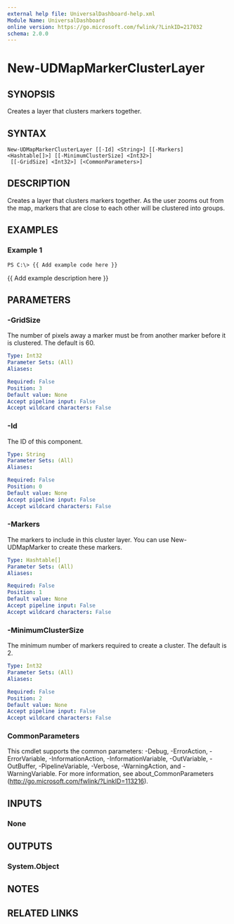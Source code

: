 ```yaml
---
external help file: UniversalDashboard-help.xml
Module Name: UniversalDashboard
online version: https://go.microsoft.com/fwlink/?LinkID=217032
schema: 2.0.0
---
```


# New-UDMapMarkerClusterLayer

## SYNOPSIS
Creates a layer that clusters markers together.

## SYNTAX

```
New-UDMapMarkerClusterLayer [[-Id] <String>] [[-Markers] <Hashtable[]>] [[-MinimumClusterSize] <Int32>]
 [[-GridSize] <Int32>] [<CommonParameters>]
```

## DESCRIPTION
Creates a layer that clusters markers together. As the user zooms out from the map, markers that are close to each other will be clustered into groups. 

## EXAMPLES

### Example 1
```
PS C:\> {{ Add example code here }}
```

{{ Add example description here }}

## PARAMETERS

### -GridSize
The number of pixels away a marker must be from another marker before it is clustered. The default is 60.

```yaml
Type: Int32
Parameter Sets: (All)
Aliases: 

Required: False
Position: 3
Default value: None
Accept pipeline input: False
Accept wildcard characters: False
```

### -Id
The ID of this component.

```yaml
Type: String
Parameter Sets: (All)
Aliases: 

Required: False
Position: 0
Default value: None
Accept pipeline input: False
Accept wildcard characters: False
```

### -Markers
The markers to include in this cluster layer. You can use New-UDMapMarker to create these markers. 

```yaml
Type: Hashtable[]
Parameter Sets: (All)
Aliases: 

Required: False
Position: 1
Default value: None
Accept pipeline input: False
Accept wildcard characters: False
```

### -MinimumClusterSize
The minimum number of markers required to create a cluster. The default is 2.

```yaml
Type: Int32
Parameter Sets: (All)
Aliases: 

Required: False
Position: 2
Default value: None
Accept pipeline input: False
Accept wildcard characters: False
```

### CommonParameters
This cmdlet supports the common parameters: -Debug, -ErrorAction, -ErrorVariable, -InformationAction, -InformationVariable, -OutVariable, -OutBuffer, -PipelineVariable, -Verbose, -WarningAction, and -WarningVariable. For more information, see about_CommonParameters (http://go.microsoft.com/fwlink/?LinkID=113216).

## INPUTS

### None

## OUTPUTS

### System.Object

## NOTES

## RELATED LINKS

